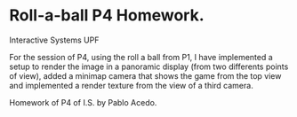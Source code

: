 # Roll-a-ball P4 Homework.
Interactive Systems UPF

For the session of P4, using the roll a ball from P1, I have implemented a setup to render the image in a panoramic display (from two differents points of view), added a minimap camera that shows the game from the top view and implemented a render texture from the view of a third camera.

Homework of P4 of I.S. by Pablo Acedo.
